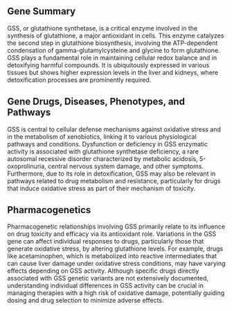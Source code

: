 ## Gene Summary
GSS, or glutathione synthetase, is a critical enzyme involved in the synthesis of glutathione, a major antioxidant in cells. This enzyme catalyzes the second step in glutathione biosynthesis, involving the ATP-dependent condensation of gamma-glutamylcysteine and glycine to form glutathione. GSS plays a fundamental role in maintaining cellular redox balance and in detoxifying harmful compounds. It is ubiquitously expressed in various tissues but shows higher expression levels in the liver and kidneys, where detoxification processes are prominently required.

## Gene Drugs, Diseases, Phenotypes, and Pathways
GSS is central to cellular defense mechanisms against oxidative stress and in the metabolism of xenobiotics, linking it to various physiological pathways and conditions. Dysfunction or deficiency in GSS enzymatic activity is associated with glutathione synthetase deficiency, a rare autosomal recessive disorder characterized by metabolic acidosis, 5-oxoprolinuria, central nervous system damage, and other symptoms. Furthermore, due to its role in detoxification, GSS may also be relevant in pathways related to drug metabolism and resistance, particularly for drugs that induce oxidative stress as part of their mechanism of toxicity.

## Pharmacogenetics 
Pharmacogenetic relationships involving GSS primarily relate to its influence on drug toxicity and efficacy via its antioxidant role. Variations in the GSS gene can affect individual responses to drugs, particularly those that generate oxidative stress, by altering glutathione levels. For example, drugs like acetaminophen, which is metabolized into reactive intermediates that can cause liver damage under oxidative stress conditions, may have varying effects depending on GSS activity. Although specific drugs directly associated with GSS genetic variants are not extensively documented, understanding individual differences in GSS activity can be crucial in managing therapies with a high risk of oxidative damage, potentially guiding dosing and drug selection to minimize adverse effects.